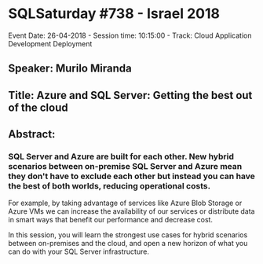 # SQLSaturday #738 - Israel 2018
Event Date: 26-04-2018 - Session time: 10:15:00 - Track: Cloud Application Development  Deployment
## Speaker: Murilo Miranda
## Title: Azure and SQL Server: Getting the best out of the cloud
## Abstract:
### SQL Server and Azure are built for each other. New hybrid scenarios between on-premise SQL Server and Azure mean they don't have to exclude each other but instead you can have the best of both worlds, reducing operational costs.
 
For example, by taking advantage of services like Azure Blob Storage or Azure VMs
we can increase the availability of our services or distribute data in smart
ways that benefit our performance and decrease cost.

In this session, you will learn the strongest use cases for hybrid scenarios
between on-premises and the cloud, and open a new horizon of what you can do
with your SQL Server infrastructure.
